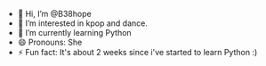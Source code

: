 - 👋 Hi, I’m @B38hope
- 👀 I’m interested in kpop and dance.
- 🌱 I’m currently learning Python
- 😄 Pronouns: She
- ⚡ Fun fact: It's about 2 weeks since i've started to learn Python :)

<!---
B38hope/B38hope is a ✨ special ✨ repository because its `README.md` (this file) appears on your GitHub profile.
You can click the Preview link to take a look at your changes.
--->
